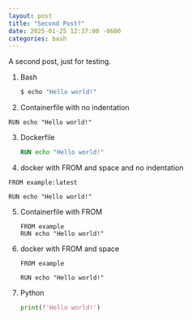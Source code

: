 ```yaml
---
layout: post
title: "Second Post?"
date: 2025-01-25 12:37:00 -0600
categories: bash
---
```


A second post, just for testing.

1. Bash
    ```bash
    $ echo "Hello world!"
    ```
2. Containerfile with no indentation
```Containerfile
RUN echo "Hello world!"
```
3. Dockerfile
    ```Dockerfile
    RUN echo "Hello world!"
    ```
4. docker with FROM and space and no indentation
```docker
FROM example:latest

RUN echo "Hello world!"
```
5. Containerfile with FROM
    ```Containerfile
    FROM example
    RUN echo "Hello world!"
    ```
6. docker with FROM and space
    ```docker
    FROM example
    
    RUN echo "Hello world!"
    ```
7. Python
    ```python
    print(f'Hello world!')
    ```
